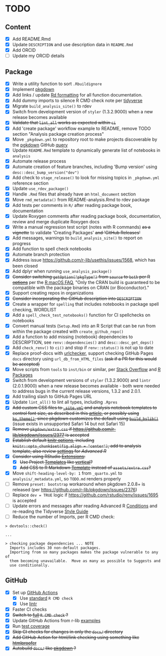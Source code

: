 # TODO

## Content

- [x] Add README.Rmd
- [x] Update `DESCRIPTION` and use description data in `README.Rmd`
- [x] Add ORCID
- [ ] Update my ORCID details

## Package

- [x] Write a utility function to sort `.Rbuildignore`
- [x] Implement [pkgdown](https://pkgdown.r-lib.org)
- [x] Add links / update [Rd formatting](https://roxygen2.r-lib.org/articles/rd-formatting.html) for all function documentation.
- [x] Add dummy imports to silence R CMD check note per [tidyverse](https://github.com/tidyverse/tidyverse/blob/master/R/tidyverse.R)
- [x] Migrate `build_analysis_site()` to rdev
- [x] Switch from development version of `styler` (1.3.2.9000) when a new release becomes available
- [x] ~~Validate that `lint_all` works as expected within `ci`~~
- [x] Add 'create package' workflow example to README, remove TODO section "Analysis package creation process"
- [x] Move `_pkgdown.yml` to repository root to make projects discoverable by the [pgkdown](https://pkgdown.r-lib.org) GitHub [query](https://github.com/search?q=filename%3Apkgdown.yml+path%3A%2F&type=Code)
- [x] Update `README.Rmd` template to dynamically generate list of notebooks in `analysis`
- [x] Automate release process
- [x] Automate creation of feature branches, including 'Bump version' using `desc::desc_bump_version("dev")`
- [x] Add check to `stage_release()` to look for missing topics in `_pkgdown.yml` reference section
- [x] Update `use_rdev_package()`
- [x] Handle `.Rmd` files that already have an `html_document` section
- [x] Move `rmd_metadata()` from README-analysis.Rmd to rdev package
- [x] Add tests per comments in `R/` after reading package book, documentation
- [x] Update Roxygen comments after reading package book, documentation, review and merge duplicate Roxygen docs
- [x] Write a manual regression test script (notes with R commands) ~~as a vignette~~ to validate 'Creating Packages' ~~and 'GitHub Releases'~~
- [x] Add messages, warnings to `build_analysis_site()` to report on progress
- [x] Add function to spell check notebooks
- [x] Automate branch protection
- [x] Address issue <https://github.com/r-lib/usethis/issues/1568>, which has been closed
- [x] Add dplyr when running `use_analysis_package()`
- [x] ~~Consider switching `getOption("pkgType")` from `source` to `both` per R [options](https://stat.ethz.ch/R-manual/R-devel/library/base/html/options.html)~~ per the [R macOS FAQ](https://cran.r-project.org/bin/macosx/RMacOSX-FAQ.html#What-is-the-difference-between-the-CRAN-build-and-a-vanilla-build_003f), "Only the CRAN build is guaranteed to be compatible with the package binaries on CRAN (or Bioconductor)."
- [x] Support creating repos in organizations
- [x] ~~Consider incorporating the GitHub description into `DESCRIPTION`~~
- [x] Create a wrapper for `spelling` that includes notebooks in package spell checking, WORDLIST
- [x] Add a `spell_check_test_notebooks()` function for CI spellchecks on notebooks
- [x] Convert manual tests (`Setup.Rmd`) into an R Script that can be run from within the package created with `create_github_repo()`
- [x] Add a function to add missing (notebook) dependencies to DESCRIPTION, see `renv::dependencies()` and `desc::desc_get_deps()`
- [x] Add `check_renv()` to `ci()` and stop if `renv::status()` is not up to date
- [x] Replace proof-docs with [urlchecker](https://urlchecker.r-lib.org), support checking GitHub Pages `docs` directory using `url_db_from_HTML_files` ~~(ask if a PR for this would be accepted)~~
- [x] Move scripts from `tools` to `inst/bin` or similar, per [Stack Overflow](https://stackoverflow.com/questions/26104709/is-there-any-special-functionality-in-r-package-exec-or-tools-directories) and [R Packages](https://r-pkgs.org/inst.html#inst-other-langs)
- [x] Switch from development versions of `styler` (1.3.2.9000) and `lintr` (2.0.1.9000) when a new release becomes available - both were needed to address bugs in the current release versions, 1.3.2 and 2.0.1.
- [x] Add trailing slash to GitHub Pages URL
- [x] Update `lint_all()` to lint all types, including `.Rpres`
- [x] ~~Add custom CSS files to [`_site.yml`](https://rmarkdown.rstudio.com/docs/reference/render_site.html) and analysis notebook templates to control font size, as described in this [article](https://medium.com/@HadrienD/how-to-customize-font-size-in-r-markdown-documents-f5adff36e2cc), or possibly using [`bs_theme()`](https://rstudio.github.io/bslib/articles/theming.html), since pkgdown customizes the default using [`build_bslib()`](https://github.com/r-lib/pkgdown/blob/main/R/theme.R)~~ (issue exists in unsupported Safari 14 but not Safari 15)
- [x] ~~Remove `pkgdown/extra.css` if <https://github.com/r-lib/pkgdown/issues/2377> is accepted~~
- [x] ~~Establish default [knitr options](https://yihui.org/knitr/options/), including `knitr::opts_chunk$set(fig.align = "center")`, add to analysis template, also review [settings](https://github.com/hadley/adv-r/blob/master/common.R) for *Advanced R*~~
- [x] ~~Consider using RStudio [Extensions](https://rstudio.github.io/rstudio-extensions/index.html):~~
  - [x] ~~Use Project [Templates](https://rstudio.github.io/rstudio-extensions/rstudio_project_templates.html) like [vertical](https://www.crumplab.com/vertical/)?~~
  - [x] ~~Add CSS to R Markdown [Template](https://rstudio.github.io/rstudio-extensions/rmarkdown_templates.html) instead of `assets/extra.css`?~~
- [x] Move `shift-heading-level-by: 1` from `_quarto.yml` to `analysis/_metadata.yml`, so `TODO.md` renders properly
- [ ] Remove `preset: bootstrap` workaround when pkgdown 2.0.8+ is released (per <https://github.com/r-lib/pkgdown/issues/2376>)
- [ ] Replace `dev = TRUE` logic if <https://github.com/rstudio/renv/issues/1695> is accepted
- [ ] Update errors and messages after reading Advanced R [Conditions](https://adv-r.hadley.nz/conditions.html) and re-reading the Tidyverse [Style Guide](https://style.tidyverse.org/index.html)
- [ ] Reduce the number of Imports, per R CMD check:

```
> devtools::check()

...

> checking package dependencies ... NOTE
  Imports includes 30 non-default packages.
  Importing from so many packages makes the package vulnerable to any of
  them becoming unavailable.  Move as many as possible to Suggests and
  use conditionally.
```

## GitHub

- [x] Set up [GitHub Actions](https://usethis.r-lib.org/reference/github_actions.html)
  - [x] Use [standard](https://github.com/r-lib/actions/blob/master/examples/check-standard.yaml) `R CMD check`
  - [x] Use [lintr](https://github.com/r-lib/actions/blob/master/examples/lint.yaml)
- [x] Faster CI checks
- [x] ~~Switch to [full](https://github.com/r-lib/actions/blob/master/examples/check-full.yaml) `R CMD check` ?~~
- [x] Update GitHub Actions from r-lib [examples](https://github.com/r-lib/actions/tree/master/examples)
- [x] Run [test coverage](https://github.com/r-lib/actions/blob/master/examples/test-coverage.yaml)
- [x] ~~Skip CI checks for changes in only the `docs/` directory~~
- [x] ~~Add GitHub Action for html/link checking using something like [htmlproofer](https://github.com/gjtorikian/html-proofer)~~
- [x] ~~Autobuild `docs/` like [pkgdown](https://github.com/r-lib/actions/blob/master/examples/pkgdown.yaml) ?~~
